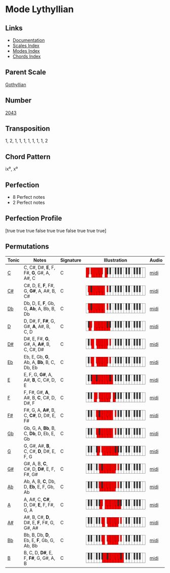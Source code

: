 # Mode Lythyllian

## Links

- [Documentation](README.md)
- [Scales Index](Scales.md)
- [Modes Index](Modes.md)
- [Chords Index](Chords.md)

## Parent Scale

[Gothyllian](ScaleGothyllian.md)

## Number

[2043](https://ianring.com/musictheory/scales/2043)

## Transposition

1, 2, 1, 1, 1, 1, 1, 1, 1, 2

## Chord Pattern

ix⁰, x⁰

## Perfection

- 8 Perfect notes
- 2 Perfect notes

## Perfection Profile

[true true true false true true false true true true]

## Permutations

| Tonic | Notes | Signature | Illustration | Audio |
|-------|-------|-----------|--------------|-------|
| [C](ModeCNaturalLythyllian.md) | C, C#, D#, **E**, F, F#, **G**, G#, A, A#, C | C | ![CNaturalLythyllian](ModeCNaturalLythyllian.png) | [midi](https://github.com/edipermadi/music/blob/main/docs/ModeCNaturalLythyllian.mid?raw=true) |
| [C#](ModeCSharpLythyllian.md) | C#, D, E, **F**, F#, G, **G#**, A, A#, B, C# | C | ![CSharpLythyllian](ModeCSharpLythyllian.png) | [midi](https://github.com/edipermadi/music/blob/main/docs/ModeCSharpLythyllian.mid?raw=true) |
| [Db](ModeDFlatLythyllian.md) | Db, D, E, **F**, Gb, G, **Ab**, A, Bb, B, Db | C | ![DFlatLythyllian](ModeDFlatLythyllian.png) | [midi](https://github.com/edipermadi/music/blob/main/docs/ModeDFlatLythyllian.mid?raw=true) |
| [D](ModeDNaturalLythyllian.md) | D, D#, F, **F#**, G, G#, **A**, A#, B, C, D | C | ![DNaturalLythyllian](ModeDNaturalLythyllian.png) | [midi](https://github.com/edipermadi/music/blob/main/docs/ModeDNaturalLythyllian.mid?raw=true) |
| [D#](ModeDSharpLythyllian.md) | D#, E, F#, **G**, G#, A, **A#**, B, C, C#, D# | C | ![DSharpLythyllian](ModeDSharpLythyllian.png) | [midi](https://github.com/edipermadi/music/blob/main/docs/ModeDSharpLythyllian.mid?raw=true) |
| [Eb](ModeEFlatLythyllian.md) | Eb, E, Gb, **G**, Ab, A, **Bb**, B, C, Db, Eb | C | ![EFlatLythyllian](ModeEFlatLythyllian.png) | [midi](https://github.com/edipermadi/music/blob/main/docs/ModeEFlatLythyllian.mid?raw=true) |
| [E](ModeENaturalLythyllian.md) | E, F, G, **G#**, A, A#, **B**, C, C#, D, E | C | ![ENaturalLythyllian](ModeENaturalLythyllian.png) | [midi](https://github.com/edipermadi/music/blob/main/docs/ModeENaturalLythyllian.mid?raw=true) |
| [F](ModeFNaturalLythyllian.md) | F, F#, G#, **A**, A#, B, **C**, C#, D, D#, F | C | ![FNaturalLythyllian](ModeFNaturalLythyllian.png) | [midi](https://github.com/edipermadi/music/blob/main/docs/ModeFNaturalLythyllian.mid?raw=true) |
| [F#](ModeFSharpLythyllian.md) | F#, G, A, **A#**, B, C, **C#**, D, D#, E, F# | C | ![FSharpLythyllian](ModeFSharpLythyllian.png) | [midi](https://github.com/edipermadi/music/blob/main/docs/ModeFSharpLythyllian.mid?raw=true) |
| [Gb](ModeGFlatLythyllian.md) | Gb, G, A, **Bb**, B, C, **Db**, D, Eb, E, Gb | C | ![GFlatLythyllian](ModeGFlatLythyllian.png) | [midi](https://github.com/edipermadi/music/blob/main/docs/ModeGFlatLythyllian.mid?raw=true) |
| [G](ModeGNaturalLythyllian.md) | G, G#, A#, **B**, C, C#, **D**, D#, E, F, G | C | ![GNaturalLythyllian](ModeGNaturalLythyllian.png) | [midi](https://github.com/edipermadi/music/blob/main/docs/ModeGNaturalLythyllian.mid?raw=true) |
| [G#](ModeGSharpLythyllian.md) | G#, A, B, **C**, C#, D, **D#**, E, F, F#, G# | C | ![GSharpLythyllian](ModeGSharpLythyllian.png) | [midi](https://github.com/edipermadi/music/blob/main/docs/ModeGSharpLythyllian.mid?raw=true) |
| [Ab](ModeAFlatLythyllian.md) | Ab, A, B, **C**, Db, D, **Eb**, E, F, Gb, Ab | C | ![AFlatLythyllian](ModeAFlatLythyllian.png) | [midi](https://github.com/edipermadi/music/blob/main/docs/ModeAFlatLythyllian.mid?raw=true) |
| [A](ModeANaturalLythyllian.md) | A, A#, C, **C#**, D, D#, **E**, F, F#, G, A | C | ![ANaturalLythyllian](ModeANaturalLythyllian.png) | [midi](https://github.com/edipermadi/music/blob/main/docs/ModeANaturalLythyllian.mid?raw=true) |
| [A#](ModeASharpLythyllian.md) | A#, B, C#, **D**, D#, E, **F**, F#, G, G#, A# | C | ![ASharpLythyllian](ModeASharpLythyllian.png) | [midi](https://github.com/edipermadi/music/blob/main/docs/ModeASharpLythyllian.mid?raw=true) |
| [Bb](ModeBFlatLythyllian.md) | Bb, B, Db, **D**, Eb, E, **F**, Gb, G, Ab, Bb | C | ![BFlatLythyllian](ModeBFlatLythyllian.png) | [midi](https://github.com/edipermadi/music/blob/main/docs/ModeBFlatLythyllian.mid?raw=true) |
| [B](ModeBNaturalLythyllian.md) | B, C, D, **D#**, E, F, **F#**, G, G#, A, B | C | ![BNaturalLythyllian](ModeBNaturalLythyllian.png) | [midi](https://github.com/edipermadi/music/blob/main/docs/ModeBNaturalLythyllian.mid?raw=true) |
